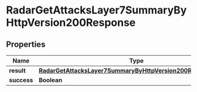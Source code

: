 

# RadarGetAttacksLayer7SummaryByHttpVersion200Response


## Properties

| Name | Type | Description | Notes |
|------------ | ------------- | ------------- | -------------|
|**result** | [**RadarGetAttacksLayer7SummaryByHttpVersion200ResponseResult**](RadarGetAttacksLayer7SummaryByHttpVersion200ResponseResult.md) |  |  |
|**success** | **Boolean** |  |  |



